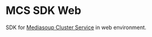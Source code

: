 # MCS SDK Web

SDK for [Mediasoup Cluster Service](https://github.com/GStarP/mediasoup-cluster-service) in web environment.

